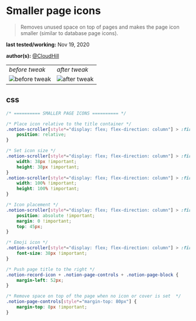 # Smaller page icons

> Removes unused space on top of pages and makes the page icon smaller (similar to database page icons).

**last tested/working:** Nov 19, 2020

**author(s):** [@CloudHill](https://github.com/CloudHill)

<table border="0">
 <tr>
    <td><i>before tweak</i></td>
    <td><i>after tweak</i></td>
 </tr>
 <tr>
    <td><img alt="before tweak" src="https://cdn.discordapp.com/attachments/767863068617080902/774277441501790229/unknown.png"></td>
    <td><img alt="after tweak" src="https://cdn.discordapp.com/attachments/767863068617080902/774277459377913866/unknown.png"></td>
 </tr>
</table>

## css

```css
/* ========== SMALLER PAGE ICONS ========== */

/* Place icon relative to the title container */
.notion-scroller[style*="display: flex; flex-direction: column"] > :first-child:not([style*="sticky"]) > :last-child {
    position: relative;
}

/* Set icon size */
.notion-scroller[style*="display: flex; flex-direction: column"] > :first-child:not([style*="sticky"]) .notion-record-icon {
    width: 38px !important;
    height: 38px !important;
}
.notion-scroller[style*="display: flex; flex-direction: column"] > :first-child:not([style*="sticky"]) .notion-record-icon * {
    width: 100% !important;
    height: 100% !important;
}

/* Icon placement */
.notion-scroller[style*="display: flex; flex-direction: column"] > :first-child:not([style*="sticky"]) .notion-record-icon {
    position: absolute !important;
    margin: 0 !important;
    top: 45px;
}

/* Emoji icon */
.notion-scroller[style*="display: flex; flex-direction: column"] > :first-child:not([style*="sticky"]) .notion-record-icon [style*="font-size: 78px"] {
    font-size: 38px !important;
}

/* Push page title to the right */
.notion-record-icon + .notion-page-controls + .notion-page-block {
    margin-left: 52px;
}

/* Remove space on top of the page when no icon or cover is set  */
.notion-page-controls[style*="margin-top: 80px"] {
    margin-top: 8px !important;
}
```
